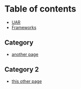 # Table of contents

* [UAR](README.md)
* [Frameworks](frameworks.md)

## Category

* [another page](category/another-page.md)

## Category 2

* [this other page](category-2/this-other-page.md)
